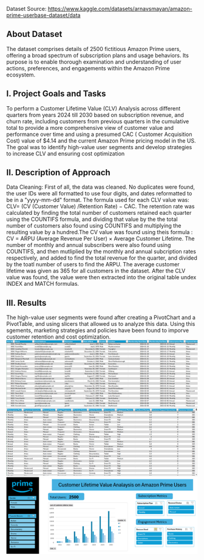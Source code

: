 Dataset Source: https://www.kaggle.com/datasets/arnavsmayan/amazon-prime-userbase-dataset/data 
## About Dataset
The dataset comprises details of 2500 fictitious Amazon Prime users, offering a broad spectrum of subscription plans and usage behaviors. 
Its purpose is to enable thorough examination and understanding of user actions, preferences, and engagements within the Amazon Prime ecosystem.

## I. Project Goals and Tasks 
To perform a Customer Lifetime Value (CLV) Analysis across different quarters from years 2024 till 2030 based on subscription revenue, and churn rate,
including customers from previous quarters in the cumulative total to provide a more comprehensive view of customer value and performance over time and
using a presumed CAC ( Customer Acquisition Cost) value of $4.14 and the current Amazon Prime pricing model in the US.
The goal was to identify high-value user segments and develop strategies to increase CLV and ensuring cost optimization 

## II. Description of Approach
Data Cleaning: First of all, the data was cleaned. No duplicates were found, the user IDs were all formatted to use four digits, and dates reformatted to be in a 
"yyyy-mm-dd" format. The formula used for each CLV value was: CLV= (CV (Customer Value) /Retention Rate) − CAC. The retention rate was calculated by finding the total
number of customers retained each quarter using the COUNTIFS formula, and dividing that value by the the total number of customers also found using COUNTIFS and 
multiplying the resulting value by a hundred.The CV value was found using theis formula : CV = ARPU (Average Revenue Per User) × Average Customer Lifetime. The number 
of monthly and annual subscribers were also found using COUNTIFS, and then mutliplied by the monthly and annual subcription rates respectively, and added to find the 
total revenue for the quarter, and divided by the toatl number of users to find the ARPU. The average customer lifetime was given as 365 for all customers in the dataset.
After the CLV value was found, the value were then extracted into the original table undex INDEX and MATCH formulas. 

## III. Results
The high-value user segments were found after creating a PivotChart and a PivotTable, and using slicers that allowed us to analyze this data. Using this sgements,
marketing strategies and policies have been found to imporve customer retention and cost optimization. 
![](Spreadsheet.page1.png)
![](Spreadsheet.page2.png)
![](dashboard.png)

